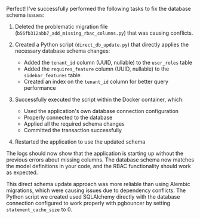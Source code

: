 
Perfect! I've successfully performed the following tasks to fix the database schema issues:

1. Deleted the problematic migration file (`b56fb312abb7_add_missing_rbac_columns.py`) that was causing conflicts.

2. Created a Python script (`direct_db_update.py`) that directly applies the necessary database schema changes:
   - Added the `tenant_id` column (UUID, nullable) to the `user_roles` table
   - Added the `requires_feature` column (UUID, nullable) to the `sidebar_features` table
   - Created an index on the `tenant_id` column for better query performance

3. Successfully executed the script within the Docker container, which:
   - Used the application's own database connection configuration
   - Properly connected to the database
   - Applied all the required schema changes
   - Committed the transaction successfully

4. Restarted the application to use the updated schema

The logs should now show that the application is starting up without the previous errors about missing columns. The database schema now matches the model definitions in your code, and the RBAC functionality should work as expected.

This direct schema update approach was more reliable than using Alembic migrations, which were causing issues due to dependency conflicts. The Python script we created used SQLAlchemy directly with the database connection configured to work properly with pgbouncer by setting `statement_cache_size` to 0.
